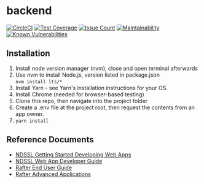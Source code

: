 # backend
[![CircleCI](https://circleci.com/gh/VTbiocomplexity/backend.svg?style=svg)](https://circleci.com/gh/VTbiocomplexity/backend)
[![Test Coverage](https://codeclimate.com/github/VTbiocomplexity/backend/badges/coverage.svg)](https://codeclimate.com/github/VTbiocomplexity/backend/coverage)
[![Issue Count](https://codeclimate.com/github/VTbiocomplexity/backend/badges/issue_count.svg)](https://codeclimate.com/github/VTbiocomplexity/backend/issues)
[![Maintainability](https://api.codeclimate.com/v1/badges/8e22ce19c2952eae93e2/maintainability)](https://codeclimate.com/github/VTbiocomplexity/backend/maintainability)
[![Known Vulnerabilities](https://snyk.io/test/github/VTbiocomplexity/backend/badge.svg)](https://snyk.io/test/github/VTbiocomplexity/backend)

## Installation
1. Install node version manager (nvm), close and open terminal afterwards
2. Use nvm to install Node.js, version listed in package.json<br>```nvm install lts/*```
3. Install Yarn - see Yarn's installation instructions for your OS.
4. Install Chrome (needed for browser-based testing)
5. Clone this repo, then navigate into the project folder
6. Create a .env file at the project root, then request the contents from an app owner.
7. ```yarn install```

## Reference Documents
* [NDSSL Getting Started Developing Web Apps](https://docs.google.com/document/d/1V15XleMffaTZIvFHdJUfZulFovaUeGCe_NujhDJpqbQ/edit?usp=sharing)
* [NDSSL Web App Developer Guide](https://docs.google.com/document/d/14L9S5yM5-NvdZY8hnNEjUDsyD9LjwbX60qyfX5DfQcc/edit?usp=sharing)
* [Rafter End User Guide](https://docs.google.com/document/d/1BF11gUYfXU8xBSsBW3J2wjK2HWf6NnWzz0y-1XtzoNE/edit?usp=sharing)
* [Rafter Advanced Applications](https://docs.google.com/document/d/1FIetg3VAuAXj4ZRgjMm005gwHpGXSPTE38ZwtW0djjs/edit?usp=sharing)
